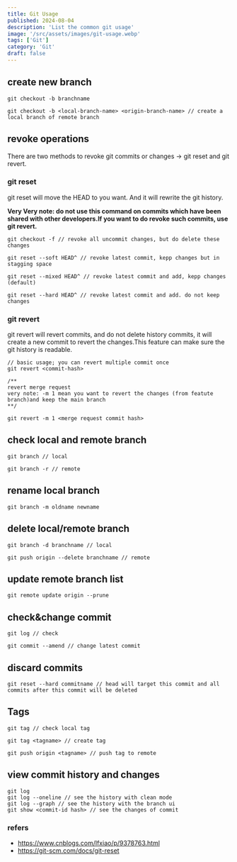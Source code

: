 ```yaml
---
title: Git Usage
published: 2024-08-04
description: 'List the common git usage'
image: '/src/assets/images/git-usage.webp'
tags: ['Git']
category: 'Git'
draft: false 
---
```


## create new branch

``` shell
git checkout -b branchname

git checkout -b <local-branch-name> <origin-branch-name> // create a local branch of remote branch
```

## revoke operations

There are two methods to revoke git commits or changes -> git reset and git revert.

### git reset

git reset will move the HEAD to you want. And it will rewrite the git history.

**Very Very note: do not use this command on commits which have been shared with other developers.If you want to do revoke such commits, use git revert.**

``` shell
git checkout -f // revoke all uncommit changes, but do delete these changes

git reset --soft HEAD^ // revoke latest commit, kepp changes but in stagging space

git reset --mixed HEAD^ // revoke latest commit and add, kepp changes (default)

git reset --hard HEAD^ // revoke latest commit and add. do not keep changes
```

### git revert

git revert will revert commits, and do not delete history commits, it will create a new commit to revert the changes.This feature can make sure the git history is readable.

```shell
// basic usage; you can revert multiple commit once
git revert <commit-hash>

/**
revert merge request
very note: -m 1 mean you want to revert the changes (from featute branch)and keep the main branch 
**/

git revert -m 1 <merge request commit hash>
```

## check local and remote branch


``` shell
git branch // local

git branch -r // remote
```

## rename local branch

``` shell
git branch -m oldname newname
```

## delete local/remote branch

``` shell
git branch -d branchname // local

git push origin --delete branchname // remote
```

## update remote branch list
``` shell
git remote update origin --prune
```

## check&change commit

``` shell
git log // check

git commit --amend // change latest commit
```

## discard commits

``` shell
git reset --hard commitname // head will target this commit and all commits after this commit will be deleted
```

## Tags

``` shell
git tag // check local tag

git tag <tagname> // create tag

git push origin <tagname> // push tag to remote
```

## view commit history and changes

```shell
git log
git log --oneline // see the history with clean mode
git log --graph // see the history with the branch ui
git show <commit-id hash> // see the changes of commit
```

### refers

- https://www.cnblogs.com/lfxiao/p/9378763.html
- https://git-scm.com/docs/git-reset


